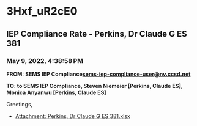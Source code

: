 # 3Hxf_uR2cE0
## IEP Compliance Rate - Perkins, Dr Claude G ES 381
### May 9, 2022, 4:38:58 PM
**FROM: SEMS IEP Compliance<sems-iep-compliance-user@nv.ccsd.net>**

**TO: to SEMS IEP Compliance, Steven Niemeier [Perkins, Claude ES], Monica Anyanwu [Perkins, Claude ES]**


Greetings,  





* [Attachment: Perkins, Dr Claude G ES 381.xlsx](3Hxf_uR2cE0-attachment-1.xlsx)
